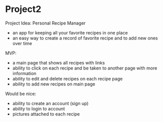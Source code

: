 # Project2

Project Idea: Personal Recipe Manager 
- an app for keeping all your favorite recipes in one place 
- an easy way to create a record of favorite recipe and to add new ones over time 

MVP: 
- a main page that shows all recipes with links 
- ability to click on each recipe and be taken to another page with more information 
- ability to edit and delete recipes on each recipe page 
- ability to add new recipes on main page 

Would be nice: 
- ability to create an account (sign up) 
- ability to login to account 
- pictures attached to each recipe 
